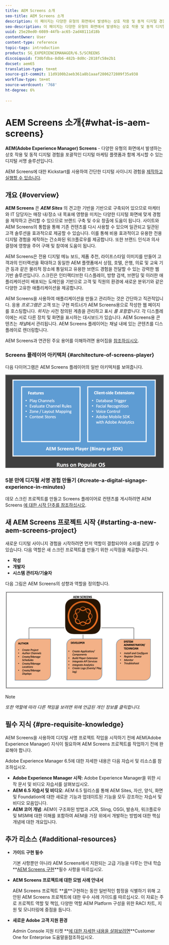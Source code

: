 ```yaml
---
title: AEM Screens 소개
seo-title: AEM Screens 소개
description: 이 페이지는 다양한 유형의 화면에서 발생하는 상호 작용 및 동적 디지털 경험을 포괄적인 디지털 마케팅 플랫폼과 함께 게시할 수 있는 디지털 서명 솔루션인 AEM Screens에 대한 소개로 사용됩니다. 프로젝트 개발과 관련된 다양한 역할을 가진 스크린 아키텍처에 대한 개요를 제공합니다.
seo-description: 이 페이지는 다양한 유형의 화면에서 발생하는 상호 작용 및 동적 디지털 경험을 포괄적인 디지털 마케팅 플랫폼과 함께 게시할 수 있는 디지털 서명 솔루션인 AEM Screens에 대한 소개로 사용됩니다. 프로젝트 개발과 관련된 다양한 역할을 가진 스크린 아키텍처에 대한 개요를 제공합니다.
uuid: 25e20ed0-6089-44fb-ac65-2ad48111d18b
contentOwner: User
content-type: reference
topic-tags: introduction
products: SG_EXPERIENCEMANAGER/6.5/SCREENS
discoiquuid: f30bfdba-8db6-482b-8d0c-2818fc58e2b1
docset: aem65
translation-type: tm+mt
source-git-commit: 11d9100b2aeb361a8b1aaaf2806272809f35a938
workflow-type: tm+mt
source-wordcount: '768'
ht-degree: 6%

---
```



# AEM Screens 소개{#what-is-aem-screens}

**AEM(Adobe Experience Manager) Screens** - 다양한 유형의 화면에서 발생하는 상호 작용 및 동적 디지털 경험을 포괄적인 디지털 마케팅 플랫폼과 함께 게시할 수 있는 디지털 서명 솔루션입니다.

AEM Screens에 대한 Kickstart를 사용하여 간단한 디지털 사이니지 경험을 [제작하고 실행할 수 있습니다](kickstart-for-aem-screens.md).

## 개요 {#overview}

**AEM Screens** 은 ***AEM Sites*** 의 견고한 기반을 기반으로 구축되어 있으므로 마케터와 IT 담당자는 매장 내/장소 내 목표에 영향을 미치는 다양한 디지털 화면에 맞게 경험을 제작하고 관리할 수 있으므로 브랜드 구축 및 수요 창출에 도움이 됩니다. 사이트와 AEM Screens의 통합을 통해 기존 컨텐츠를 다시 사용할 수 있으며 일관되고 일관된 고객 솔루션을 효과적으로 제공할 수 있습니다. 이를 통해 비용 효과적이고 유용한 전용 디지털 경험을 제작하는 간소화된 워크플로우를 제공합니다. 또한 브랜드 인식과 의사 결정에 영향을 주어 구매 및 참여에 도움이 됩니다.

AEM Screens은 전용 디지털 메뉴 보드, 제품 추천, 라이프스타일 이미지를 만들어 고객과의 인터랙션을 확대하고 동일한 AEM 플랫폼에서 상점, 호텔, 은행, 의료 및 교육 기관 등과 같은 물리적 장소에 통일되고 유용한 브랜드 경험을 전달할 수 있는 강력한 웹 기반 솔루션입니다. 스크린은 인터랙티브한 디스플레이, 방향 검색, 브랜딩 및 이러한 애플리케이션이 배포되는 도메인을 기반으로 고객 및 직원의 환경에 새로운 분위기와 같은 다양한 고유한 애플리케이션을 제공합니다.

AEM Screens을 사용하여 애플리케이션을 만들고 관리하는 것은 간단하고 직관적입니다. 응용 *프로그램은* 고객 또는 구현 파트너가 AEM Screens용으로 작성한 웹 페이지를 호스팅합니다. *위치는* 사전 정의된 계층을 관리하고 표시 *를 포함합니다*. 각 디스플레이에는 서로 다른 장치 및 화면을 표시하는 대시보드가 있습니다. AEM Screens용 콘텐츠는 *채널*&#x200B;에서 관리됩니다. AEM Screens 플레이어는 채널 내에 있는 콘텐츠를 디스플레이로 렌더링합니다.

AEM Screens과 연관된 주요 용어를 이해하려면 용어집을 [참조하십시오](screens-glossary.md).

### Screens 플레이어 아키텍처 {#architecture-of-screens-player}

다음 다이어그램은 AEM Screens 플레이어의 일반 아키텍처를 보여줍니다.

![chlimage_1-29](assets/chlimage_1-29.png)

### 5분 만에 디지털 서명 경험 만들기 {#create-a-digital-signage-experience-in-minutes}

데모 스크린 프로젝트를 만들고 Screens 플레이어로 컨텐츠를 게시하려면 AEM Screens [에 대한 시작 단추를 참조하십시오](kickstart-for-aem-screens.md).

## 새 AEM Screens 프로젝트 시작 {#starting-a-new-aem-screens-project}

새로운 디지털 사이니지 경험을 시작하려면 먼저 역할이 결합되어야 소비를 감당할 수 있습니다. 다음 역할은 새 스크린 프로젝트를 만들기 위한 시작점을 제공합니다.

* **작성**
* **개발자**
* **시스템 관리자/기술자**

다음 그림은 AEM Screens의 성향과 역할을 정의합니다.

![chlimage_1-30](assets/chlimage_1-30.png)

>[!NOTE]
>
>*또한 역할에 따라 다른 책임을 보려면 위에 언급된 개인 정보를 클릭합니다.*

## 필수 지식 {#pre-requisite-knowledge}

AEM Screens을 사용하여 디지털 서명 프로젝트 작업을 시작하기 전에 AEM(Adobe Experience Manager) 지식이 필요하며 AEM Screens 프로젝트를 작업하기 전에 완료해야 합니다.

Adobe Experience Manager 6.5에 대한 자세한 내용은 다음 자습서 및 리소스를 참조하십시오.

* **Adobe Experience Manager 시작:** Adobe Experience Manager을 위한 시작 문서 및 비디오 자습서를 살펴보십시오.
* **AEM 6.5 자습서 및 비디오**: AEM 6.5 릴리스를 통해 AEM Sites, 자산, 양식, 화면 및 Foundation에 대한 새로운 기능과 업데이트된 기능을 모두 강조하는 자습서 및 비디오 모음입니다.
* **AEM 코어 개념**: AEM이 구조화된 방법과 JCR, Sling, OSGi, 발송자, 워크플로우 및 MSM에 대한 이해를 포함하여 AEM을 가장 위에서 개발하는 방법에 대한 핵심 개념에 대한 개요입니다.

## 추가 리소스 {#additional-resources}

* **가이드 구현 필수**

   기본 사항뿐만 아니라 AEM Screens에서 지원되는 고급 기능을 다루는 안내 학습 **[AEM Screens 구현](https://guided.adobe.com/?launch=AEM-7a#recommended/solutions/experience-manager)**필수 사항을 따르십시오.

* **AEM Screens 프로젝트에 대한 모범 사례 안내서**

   AEM Screens 프로젝트 **[를](https://docs.adobe.com/content/help/ko-KR/experience-manager-screens/using/about-guide.html)**구현하는 동안 일반적인 함정을 식별하기 위해 고안된 AEM Screens 프로젝트에 대한 우수 사례 가이드를 따르십시오. 이 자료는 주로 프로젝트 역할 및 책임, 다양한 역할 AEM Platform 구성을 위한 RACI 차트, 지원 및 모니터링에 중점을 둡니다.

* **새로운 Adobe 고객 지원 환경**

   Admin Console 지원 티켓 **[에 대한 자세한 내용을 살펴보려면](https://docs.adobe.com/content/help/en/customer-one/using/home.htmlhome.html#)**Customer One for Enterprise 도움말을참조하십시오.
